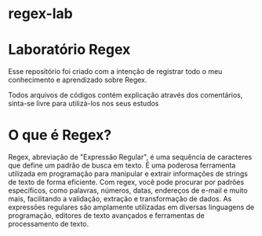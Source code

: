 # regex-lab

<h1>Laboratório Regex</h1>
<p> Esse repositório foi criado com a intenção de registrar todo o meu conhecimento e aprendizado sobre Regex.</p>
<p> Todos arquivos de códigos contém explicação através dos comentários, sinta-se livre para utilizà-los nos seus estudos</p>

<h1>O que é Regex?</h1>
<p>Regex, abreviação de "Expressão Regular", é uma sequência de caracteres que define um padrão de busca em texto. É uma poderosa ferramenta utilizada em programação para manipular e extrair informações de strings de texto de forma eficiente. Com regex, você pode procurar por padrões específicos, como palavras, números, datas, endereços de e-mail e muito mais, facilitando a validação, extração e transformação de dados. As expressões regulares são amplamente utilizadas em diversas linguagens de programação, editores de texto avançados e ferramentas de processamento de texto.
</p>
